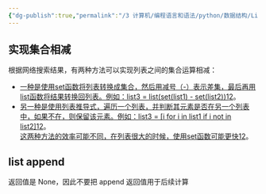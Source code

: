 ```yaml
---
{"dg-publish":true,"permalink":"/3 计算机/编程语言和语法/python/数据结构/List/","title":"List"}
---
```



## 实现集合相减
根据网络搜索结果，有两种方法可以实现列表之间的集合运算相减：
- [一种是使用set函数将列表转换成集合，然后用减号（-）表示差集，最后再用list函数将结果转换回列表。例如：list3 = list(set(list1) - set(list2))1](https://blog.csdn.net/weixin_42500374/article/details/112921237)[2](https://blog.csdn.net/weixin_39657094/article/details/111802971)。
- [另一种是使用列表推导式，遍历一个列表，并判断其元素是否在另一个列表中，如果不在，则保留该元素。例如：list3 = \[i for i in list1 if i not in list2\]1](https://blog.csdn.net/weixin_42500374/article/details/112921237)[2](https://blog.csdn.net/weixin_39657094/article/details/111802971)。  
[这两种方法的效率可能不同，在列表很大的时候，使用set函数可能更快1](https://blog.csdn.net/weixin_42500374/article/details/112921237)[2](https://blog.csdn.net/weixin_39657094/article/details/111802971)。

## list append
返回值是 None，因此不要把 append 返回值用于后续计算